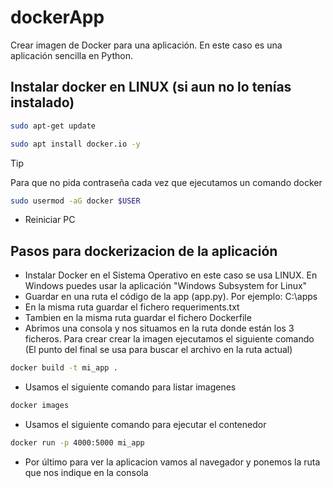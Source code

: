 # dockerApp
Crear imagen de Docker para una aplicación. En este caso es una aplicación sencilla en Python.
## Instalar docker en LINUX (si aun no lo tenías instalado)
```sh
sudo apt-get update
```
```sh
sudo apt install docker.io -y
```
> [!TIP]
>Para que no pida contraseña cada vez que ejecutamos un comando docker
>```sh
>sudo usermod -aG docker $USER
>```
* Reiniciar PC

## Pasos para dockerizacion de la aplicación
* Instalar Docker en el Sistema Operativo en este caso se usa LINUX. En Windows puedes usar la aplicación "Windows Subsystem for Linux"
* Guardar en una ruta el código de la app (app.py). Por ejemplo: C:\apps
* En la misma ruta guardar el fichero requeriments.txt
* Tambien en la misma ruta guardar el fichero Dockerfile
* Abrimos una consola y nos situamos en la ruta donde están los 3 ficheros. Para crear crear la imagen ejecutamos el siguiente comando (El punto del final se usa para buscar el archivo en la ruta actual)
```sh
docker build -t mi_app .
```
* Usamos el siguiente comando para listar imagenes
```sh
docker images
```
* Usamos el siguiente comando para ejecutar el contenedor
```sh
docker run -p 4000:5000 mi_app
```
* Por último para ver la aplicacion vamos al navegador y ponemos la ruta que nos indique en la consola


